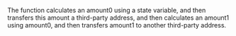 The function calculates an amount0 using a state variable, 
and then transfers this amount a third-party address, 
and then calculates an amount1 using amount0, and then transfers amount1 
to another third-party address.